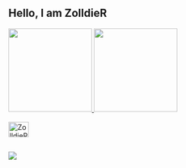 ## Hello, I am ZolldieR

<div>
  <a href="https://github.com/ZolldieR">
  <img height="165em" src="https://github-readme-stats.vercel.app/api?username=ZolldieR&show_icons=true&theme=gotham&include_all_commits=true&count_private=true"/>
  <img height="165em" src="https://github-readme-stats.vercel.app/api/top-langs/?username=ZolldieR&layout=compact&langs_count=16&theme=gotham"/>
</div>

<div style="display: inline_block"><br>
   <img align="center" alt="ZolldieR-C" height="30" width="40" src="https://cdn.jsdelivr.net/gh/devicons/devicon/icons/c/c-original.svg" />
</div>

##

<div>
  <a href=""><img src="https://img.shields.io/badge/Gmail-D14836?style=for-the-badge&logo=gmail&logoColor=white" target="_blank">
</div>
